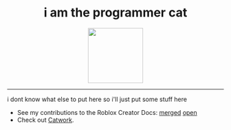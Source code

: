 <div align=center>
<h1>i am the programmer cat</h1>

<img src="https://avatars.githubusercontent.com/u/132796135?v=4" width=128 />
</div>

---

i dont know what else to put here so i'll just put some stuff here

* See my contributions to the Roblox Creator Docs: [merged](https://github.com/Roblox/creator-docs/pulls?q=is%3Apr+is%3Amerged+author%3Ametatablecat) [open](https://github.com/Roblox/creator-docs/pulls/metatablecat)
* Check out [Catwork](https://github.com/metatablecatgames/catwork).
